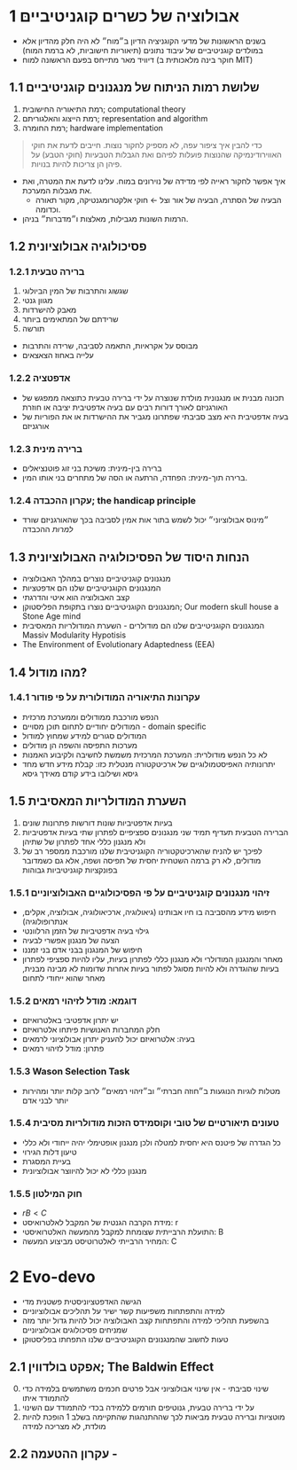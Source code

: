 # 1	אבולוציה של כשרים קוגניטיבייםּ

- בשנים הראשונות של מדעי הקוגניציה הדיון ב״מוח״ לא היה חלק מהדיון אלא במולדים קוגניטיביים של עיבוד נתונים (תיאוריות חישוביות, לא ברמת המוח)
- דיוויד מאר מתייחס בפעם הראשונה למוח (חוקר בינה מלאכותית ב MIT)

## 1.1	שלושת רמות הניתוח של מנגנונים קוגניטיביים
1. רמת התיאוריה החישובית; computational theory
2. רמת הייצוג והאלגוריתם; representation and algorithm
3. רמת החומרה; hardware implementation
> כדי להבין איך ציפור עפה, לא מספיק לחקור נוצות. חייבים לדעת את חוקי האווירודינמיקה שהנוצות פועלות לפיהם ואת הגבלות הטבעיות (חוקי הטבע) על פיהן הן צריכות להיות בנויות. 
- איך אפשר לחקור ראייה לפי מדידה של נוירונים במוח. עלינו לדעת את המטרה, ואת את מגבלות המערכת. 
	- הבעיה של הסתרה, הבעיה של אור וצל ← חוקי אלקטרומגנטיקה, מקור תאורה וכדומה.
- הרמות השונות מגבילות, מאלצות ו״מדברות״ בניהן. 
## 1.2	פסיכולוגיה אבולוציונית
### 1.2.1	ברירה טבעית
1. שגשוג והתרבות של המין הביולוגי
2. מגוון גנטי
3. מאבק להישרדות
4. שרידתם של המתאימים ביותר
5. תורשה
- מבוסס על אקראיות, התאמה לסביבה, שרידה והתרבות
- עלייה באחוז הצאצאים
### 1.2.2	אדפטציה
- תכונה מבנית או מנגנונית מולדת שנוצרה על ידי ברירה טבעית כתוצאה ממפגש של האורגניזם לאורך דורות רבים עם בעיה אדפטיבית יציבה או חוזרת
- בעיה אדפטיבית היא מצב סביבתי שפתרונו מגביר את ההישרדות או את הפוריות של אורגניזם
### 1.2.3	ברירה מינית
- ברירה בין-מינית: משיכת בני זוג פוטנציאלים
- ברירה תוך-מינית: הפחדה, הרתעה או הסה של מתחרים בני אותו המין. 
### 1.2.4	עקרון ההכבדה; the handicap principle
- ״מינוס אבולוציוני״ יכול לשמש בתור אות אמין לסביבה בכך שהאורגניזם שורד *למרות* ההכבדה
## 1.3	הנחות היסוד של הפסיכולוגיה האבולוציונית
- מנגנונים קוגניטיביים נוצרים במהלך האבולוציה
- המנגנונים הקוגניטיביים שלנו הם אדפטציות
- קצב האבולוציה הוא איטי והדרגתי
- המנגנונים הקוגניטיביים נוצרו בתקופת הפליסטוקן; Our modern skull house a Stone Age mind
- המנגנונים הקוגניטייבים שלנו הם מודולרים - השערת המודולריות המאסיבית Massiv Modularity Hypotisis
- The Environment of Evolutionary Adaptedness (EEA)

## 1.4	מהו מודול?
### 1.4.1	עקרונות התיאוריה המודולורית על פי פודור
- הנפש מורכבת ממודולים וממערכת מרכזית
- המודולים יחודיים לתחום תוכן מסויים - domain specific
- המודולים סגורים למידע שמחוץ למודול
- מערכות התפיסה והשפה הן מודולים
- לא כל הנפש מודולרית: המערכת המרכזית משמשת לחשיבה ולקיבוע האמנות
- יתרונותיה האפיסטמולוגיים של ארכיטקטורה מנטלית כזו: קבלת מידע חדש מחד גיסא ושילובו בידע קודם מאידך גיסא
## 1.5	השערת המודולריות המאסיבית
1. בעיות אדפטיביות שונות דורשות פתרונות שונים
2. הברירה הטבעית תעדיף תמיד שני מנגנונים ספציפיים לפתרון שתי בעיות אדפטיביות ולא מנגנון כללי אחד לפתרון של שתיהן
3. לפיכך יש להניח שהארכיטקטוריה הקוגניטיבית שלנו מורכבת ממספר רב של מודולים, לא רק ברמה השטחית יחסית של תפיסה ושפה, אלא גם כשמדובר בפונקציות קוגניטיביות גבוהות
### 1.5.1	זיהוי מנגנונים קוגניטיביים על פי הפסיכולוגיים האבולוציוניים
- חיפוש מידע מהסביבה בו חיו אבותינו (גיאולוגיה, ארכיאולוגיה, אבולוציה, אקלים, אנתרופולוגיה)
- גילוי בעיה אדפטיביות של הזמן הרלוונטי
- הצעה של מנגנון אפשרי לבעיה
- חיפוש של המנגנון בבני אדם בני זמננו
- מאחר והמנגנון המודולרי ולא מנגנון כללי לפתרון בעיות, עליו להיות ספציפי לפתרון בעיות שהוגדרה ולא להיות מסוגל לפתור בעיות אחרות שדומות לא מבינה מבנית, מאחר שהוא ייחודי לתחום
### 1.5.2	דוגמא: מודל לזיהוי רמאים
- יש יתרון אדפטיבי באלטרואיזם
- חלק המחברות האנושיות פיתחו אלטרואיזם
- בעיה: אלטרואיזם יכול להעניק יתרון אבולוציוני לרמאים
- פתרון: מודל לזיהוי רמאים
### 1.5.3	Wason Selection Task
- מטלות לוגיות הנוגעות ב״חוזה חברתי״ וב״זיהוי רמאים״ לרוב קלות יותר ומהירות יותר לבני אדם
### 1.5.4	טעונים תיאורטיים של טובי וקוסמידס הזכות מודולריות מסיבית
- כל הגדרה של פיטנס היא יחסית למטלה ולכן מנגנון אופטימלי יהיה ייחודי ולא כללי
- טיעון דלות הגירוי
- בעיית המסגרת
- מנגנון כללי לא יכול להיווצר אבולוציונית
### 1.5.5	חוק המילטון
- $rB<C$
- מידת הקרבה הגנטית של המקבל לאלטרואיסט: r
- התועלת הרבייתית שצומחת למקבל מהמעשה האלטרואיסטי: B
- המחיר הרבייתי לאלטרוטיסט מביצוע המעשה: C
# 2	Evo-devo
- הגישה האדפטציוניסטית פשטנית מדי
- למידה והתפתחות משפיעות קשר ישיר על תהליכים אבולוציוניים
- בהשפעת תהליכי למידה והתפתחות קצב האבולוציה יכול להיות גדול יותר מזה שמניחים פסיכולוגים אבולוציוניים
- טעות לחשוב שהמנגנונים הקוגניטיביים שלנו התפחתו בפליסטוקן
## 2.1	אפקט בולדווין; The Baldwin Effect
0. שינוי סביבתי - אין שינוי אבולוציוני אבל פרטים חכמים משתמשים בלמידה כדי להתמודד איתו
1. על ידי ברירה טבעית, גנוטיפים תורמים ללמידה בכדי להתמודד עם השינוי
2. מוטציות וברירה טבעית מביאות לכך שההתנהגות שהתקיימה בשלב 1 הופכת להיות מולדת, לא מצריכה למידה
## 2.2	עקרון ההטעמה - 
